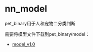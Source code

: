 # nn_model

pet_binary用于人和宠物二分类判断

需要将模型文件下载到pet_binary/model：

- [model_v1.0](https://github.com/kurisu-qing/nn_model/releases/tag/v1.0)
